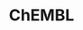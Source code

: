 ---
bigquery: https://console.cloud.google.com/bigquery?p=patents-public-data&d=ebi_chembl&page=dataset
citation: '"The ChEMBL database in 2017." Anna Gaulton, Anne Hersey, Michał Nowotka,
  A Patrícia Bento, Jon Chambers, David Mendez, Prudence Mutowo, Francis Atkinson,
  Louisa J Bellis, Elena Cibrián-Uhalte, Mark Davies, Nathan Dedman, Anneli Karlsson,
  María Paula Magariños, John P Overington, George Papadatos, Ines Smit, Andrew R
  Leach Nucleic acids Research (2017) 45 (Database Issue), D945-D954'
contributors: European Bioinformatics Institute
cost: None
description: ChEMBL Data is a manually curated database of small molecules used in
  drug discovery, including information about existing patented drugs.
documentation: 'schema: https://www.ebi.ac.uk/chembl/db_schema


  '
last_edit: 04/11/2022, 14:42:12
location: https://console.cloud.google.com/marketplace/product/google_patents_public_datasets/chembl
maintained_by: EMBL-EBI, an outstation of European Molecular Biology Laboratory
related_publications: '

  ChEMBL: towards direct deposition of bioassay data.


  Mendez D, Gaulton A, Bento AP, Chambers J, De Veij M, Félix E, Magariños MP, Mosquera
  JF, Mutowo P, Nowotka M, Gordillo-Marañón M, Hunter F, Junco L, Mugumbate G, Rodriguez-Lopez
  M, Atkinson F, Bosc N, Radoux CJ, Segura-Cabrera A, Hersey A, Leach AR.


  — Nucleic Acids Res. 2019; 47(D1):D930-D940. doi: 10.1093/nar/gky1075

  '
schema_fields:
- stat
- alert_id
- chirality
- description
- cl_lincs_id
- result_flag
- comments
- published_value
- confidence_score
- curated_by
- first_page
- cx_most_apka
- tid
- l2
- psa
- patent_no
- le
- job_id
- downgraded
- alogp
- chebi_par_id
- protclasssyn_id
- warning_year
- polymer_flag
- creation_date
- cell_source_tax_id
- doi
- cpd_str_alert_id
- ref_url
- priority
- hba
- metref_id
- ddd_comment
- last_page
- molecular_mechanism
- parenteral
- prediction_method
- applicant_full_name
- mol_frac_id
- assay_strain
- activity_id
- ad_type
- molecule_type
- submission_date
- compsyn_id
- mc_organism
- black_box_warning
- major_class
- withdrawn_year
- bao_id
- warning_description
- status
- assay_class_id
- published_units
- l4
- published_type
- acd_logp
- actsm_id
- parent_go_id
- atc_code
- assay_cell_type
- ref_id
- species_group_flag
- comp_class_id
- trade_name
- lle
- ddd_id
- hrac_class_id
- usan_stem_id
- level3_description
- drug_product_flag
- patent_use_code
- units
- db_source
- ref_type
- ddd_units
- assay_desc
- approval_date
- first_in_class
- research_stem
- biocomp_id
- level2_description
- aspect
- activity_count
- who_extra
- molregno
- sitecomp_id
- targrel_id
- homologue
- drug_substance_flag
- acd_logd
- targcomp_id
- annotation
- domain_id
- abstract
- qudt_units
- hrac_code
- type
- journal
- res_stem_id
- pathway_id
- ddd_admr
- cidx
- previous_company
- mc_target_type
- alert_set_id
- natural_product
- assay_tax_id
- full_molformula
- max_phase
- cx_most_bpka
- idx
- active_ingredient
- usan_year
- inorganic_flag
- domain_type
- l6
- assay_category
- drugind_id
- patent_id
- selectivity_comment
- cellosaurus_id
- subgroup
- mw_monoisotopic
- company
- set_name
- delist_flag
- hbd
- tid_fixed
- relationship_type
- irac_class_id
- mc_target_name
- doc_type
- curation_comment
- mechanism_comment
- toid
- co_stem_id
- warning_class
- max_phase_for_ind
- prod_pat_id
- patent_expire_date
- ddd_value
- value
- stem_class
- db_version
- relationship_desc
- assay_id
- data_validity_comment
- published_relation
- mesh_id
- log_id
- level2
- product_id
- doc_id
- topical
- publication_number
- usan_stem
- active_molregno
- bto_id
- heavy_atoms
- domain_name
- metabolite_record_id
- src_short_name
- molfile
- rgid
- standard_units
- go_id
- level4_description
- compound_name
- accession
- standard_inchi
- ro3_pass
- mec_id
- class_type
- indref_id
- target_desc
- activity_comment
- standard_inchi_key
- frac_code
- assay_organism
- protein_class_id
- level1
- chembl_id
- sequence
- ridx
- smarts
- num_lipinski_ro5_violations
- ingredient
- assay_tissue
- alert_name
- related_tid
- caloha_id
- sei
- name
- direct_interaction
- mol_irac_id
- uo_units
- parent_molregno
- disease_efficacy
- molecular_species
- relation
- cell_description
- action_type
- bao_format
- authors
- assay_param_id
- component_type
- sequence_md5sum
- level3
- src_compound_id
- assay_subcellular_fraction
- oral
- level4
- component_synonym
- src_id
- mc_target_accession
- src_description
- normal_range_max
- version
- normal_range_min
- cell_name
- frac_class_id
- tbl
- site_id
- assay_test_type
- enzyme_name
- standard_upper_value
- substrate_record_id
- title
- smid
- record_id
- assay_type
- uberon_id
- potential_duplicate
- innovator_company
- standard_flag
- label
- mutation
- cell_source_tissue
- enzyme_tid
- warning_country
- irac_code
- comp_go_id
- withdrawn_flag
- drug_record_id
- component_id
- standard_relation
- l3
- mesh_heading
- acd_most_bpka
- country
- pchembl_value
- standard_type
- hba_lipinski
- met_conversion
- aromatic_rings
- parent_id
- withdrawn_country
- usan_stem_definition
- cell_id
- volume
- as_id
- l7
- full_mwt
- l8
- bao_endpoint
- pathway_key
- qed_weighted
- definition
- text_value
- organism
- first_approval
- compound_key
- cx_logd
- ap_id
- cell_ontology_id
- relationship
- prodrug
- pref_name
- predbind_id
- source
- therapeutic_flag
- ass_cls_map_id
- num_alerts
- site_name
- oc_id
- warnref_id
- withdrawn_reason
- mc_tax_id
- nda_type
- mol_hrac_id
- confidence
- dosed_ingredient
- level1_description
- formulation_id
- syn_type
- compd_id
- stem
- issue
- hbd_lipinski
- met_id
- cell_source_organism
- cx_logp
- num_ro5_violations
- entity_type
- canonical_smiles
- parameter_value
- protein_class_desc
- aidx
- start_position
- short_name
- standard_value
- end_position
- indication_class
- binding_site_comment
- updated_by
- mecref_id
- protein_class_synonym
- target_type
- domain_description
- acd_most_apka
- strength
- site_residues
- standard_text_value
- rtb
- tax_id
- dosage_form
- parent_type
- efo_term
- parameter_type
- clo_id
- entity_id
- tissue_id
- updated_on
- assay_source
- variant_id
- orig_description
- route
- synonyms
- l1
- pubmed_id
- path
- source_domain_id
- mol_atc_id
- who_name
- warning_type
- helm_notation
- last_active
- year
- availability_type
- withdrawn_class
- mechanism_of_action
- upper_value
- bei
- target_mapping
- usan_substem
- src_assay_id
- std_act_id
- warning_id
- efo_id
- molsyn_id
- mw_freebase
- met_comment
- isoform
- l5
- class_level
- structure_type
- level5
shortname: chembl
tags:
- biotechnology
- health
- chemical
- bioinformatics
- medical
terms_of_use: CC BY-SA 3.0
title: ChEMBL
uuid: e232a192-965c-4ec9-904c-155b6dfe56c5
---